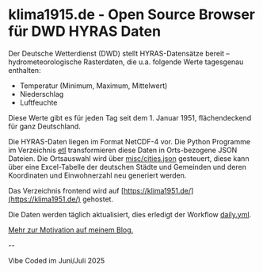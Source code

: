 # klima1915.de - Open Source Browser für DWD HYRAS Daten

Der Deutsche Wetterdienst (DWD) stellt HYRAS-Datensätze bereit – hydrometeorologische Rasterdaten, die u.a. folgende Werte tagesgenau enthalten:

- Temperatur (Minimum, Maximum, Mittelwert)
- Niederschlag
- Luftfeuchte

Diese Werte gibt es für jeden Tag seit dem 1. Januar 1951, flächendeckend für ganz Deutschland.

Die HYRAS-Daten liegen im Format NetCDF-4 vor. Die Python Programme im Verzeichnis [etl](https://github.com/volzinnovation/klima1951.de/tree/main/etl) transformieren diese Daten in Orts-bezogene JSON Dateien.
Die Ortsauswahl wird über [misc/cities.json](https://github.com/volzinnovation/klima1951.de/blob/main/misc/cities.json) gesteuert, diese kann über eine Excel-Tabelle der deutschen Städte und Gemeinden und deren Koordinaten und Einwohnerzahl neu generiert werden.

Das Verzeichnis frontend wird auf [https://klima1951.de/](https://klima1951.de/) gehostet.

Die Daten werden täglich aktualisiert, dies erledigt der Workflow [daily.yml](https://github.com/volzinnovation/klima1951.de/blob/main/.github/workflows/daily.yml).

[Mehr zur Motivation auf meinem Blog.](https://www.volz-fw.de/p/es-ist-sommer)

--

Vibe Coded im Juni/Juli 2025
